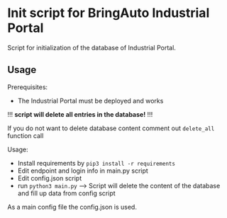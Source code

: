
# Init script for BringAuto Industrial Portal

Script for initialization of the database of Industrial Portal.

## Usage

Prerequisites:

- The Industrial Portal must be deployed and works

!!! **script will delete all entries in the database!** !!!

If you do not want to delete database content comment out `delete_all` function call

Usage:

- Install requirements by `pip3 install -r requirements`
- Edit endpoint and login info in main.py script
- Edit config.json script
- run `python3 main.py` --> Script will delete the content of the database and fill up data from config script

As a main config file the config.json is used.
